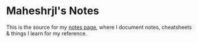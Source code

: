 # Maheshrjl's Notes

This is the source for my [notes page](https://notes.maheshrjl.com), where I document notes, cheatsheets & things I learn for my reference.
